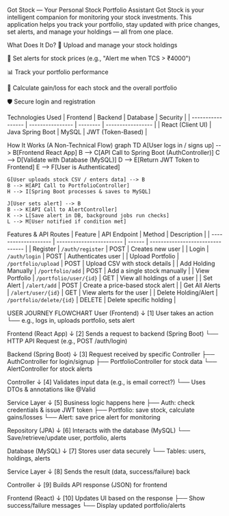 Got Stock — Your Personal Stock Portfolio Assistant
Got Stock is your intelligent companion for monitoring your stock investments. This application helps you track your portfolio, stay updated with price changes, set alerts, and manage your holdings — all from one place.

What Does It Do?
🧾 Upload and manage your stock holdings

🔔 Set alerts for stock prices (e.g., "Alert me when TCS > ₹4000")

📊 Track your portfolio performance

🧮 Calculate gain/loss for each stock and the overall portfolio

🛡️ Secure login and registration

Technologies Used
| Frontend          | Backend          | Database | Security          |
| ----------------- | ---------------- | -------- | ----------------- |
| React (Client UI) | Java Spring Boot | MySQL    | JWT (Token-Based) |

 How It Works (A Non-Technical Flow)
 graph TD
    A[User logs in / signs up] --> B[Frontend React App]
    B --> C[API Call to Spring Boot (AuthController)]
    C --> D[Validate with Database (MySQL)]
    D --> E[Return JWT Token to Frontend]
    E --> F[User is Authenticated]
    
    G[User uploads stock CSV / enters data] --> B
    B --> H[API Call to PortfolioController]
    H --> I[Spring Boot processes & saves to MySQL]
    
    J[User sets alert] --> B
    B --> K[API Call to AlertController]
    K --> L[Save alert in DB, background jobs run checks]
    L --> M[User notified if condition met]


Features & API Routes
| Feature              | API Endpoint             | Method | Description                      |
| -------------------- | ------------------------ | ------ | -------------------------------- |
| Register             | `/auth/register`         | POST   | Creates new user                 |
| Login                | `/auth/login`            | POST   | Authenticates user               |
| Upload Portfolio     | `/portfolio/upload`      | POST   | Upload CSV with stock details    |
| Add Holding Manually | `/portfolio/add`         | POST   | Add a single stock manually      |
| View Portfolio       | `/portfolio/user/{id}`   | GET    | View all holdings of a user      |
| Set Alert            | `/alert/add`             | POST   | Create a price-based stock alert |
| Get All Alerts       | `/alert/user/{id}`       | GET    | View alerts for the user         |
| Delete Holding/Alert | `/portfolio/delete/{id}` | DELETE | Delete specific holding          |



USER JOURNEY FLOWCHART
User (Frontend)
    ↓
[1] User takes an action
    └── e.g., logs in, uploads portfolio, sets alert

Frontend (React App)
    ↓
[2] Sends a request to backend (Spring Boot)
    └── HTTP API Request (e.g., POST /auth/login)

Backend (Spring Boot)
    ↓
[3] Request received by specific Controller
    ├── AuthController for login/signup
    ├── PortfolioController for stock data
    └── AlertController for stock alerts

Controller
    ↓
[4] Validates input data (e.g., is email correct?)
    └── Uses DTOs & annotations like @Valid

Service Layer
    ↓
[5] Business logic happens here
    ├── Auth: check credentials & issue JWT token
    ├── Portfolio: save stock, calculate gains/losses
    └── Alert: save price alert for monitoring

Repository (JPA)
    ↓
[6] Interacts with the database (MySQL)
    └── Save/retrieve/update user, portfolio, alerts

Database (MySQL)
    ↓
[7] Stores user data securely
    └── Tables: users, holdings, alerts

Service Layer
    ↓
[8] Sends the result (data, success/failure) back

Controller
    ↓
[9] Builds API response (JSON) for frontend

Frontend (React)
    ↓
[10] Updates UI based on the response
    ├── Show success/failure messages
    └── Display updated portfolio/alerts

